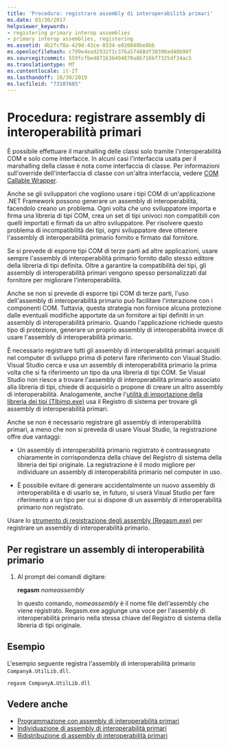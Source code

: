 ```yaml
---
title: 'Procedura: registrare assembly di interoperabilità primari'
ms.date: 03/30/2017
helpviewer_keywords:
- registering primary interop assemblies
- primary interop assemblies, registering
ms.assetid: 4b2fcf8a-429d-43ce-8334-e026040be8bb
ms.openlocfilehash: c799e4ead2932f1c376a57488df30390ad48b90f
ms.sourcegitcommit: 559fcfbe4871636494870a8b716bf7325df34ac5
ms.translationtype: MT
ms.contentlocale: it-IT
ms.lasthandoff: 10/30/2019
ms.locfileid: "73107685"
---
```

# <a name="how-to-register-primary-interop-assemblies"></a>Procedura: registrare assembly di interoperabilità primari

È possibile effettuare il marshalling delle classi solo tramite l'interoperabilità COM e solo come interfacce. In alcuni casi l'interfaccia usata per il marshalling della classe è nota come interfaccia di classe. Per informazioni sull'override dell'interfaccia di classe con un'altra interfaccia, vedere [COM Callable Wrapper](../../standard/native-interop/com-callable-wrapper.md).

 Anche se gli sviluppatori che vogliono usare i tipi COM di un'applicazione .NET Framework possono generare un assembly di interoperabilità, facendolo creano un problema. Ogni volta che uno sviluppatore importa e firma una libreria di tipi COM, crea un set di tipi univoci non compatibili con quelli importati e firmati da un altro sviluppatore. Per risolvere questo problema di incompatibilità dei tipi, ogni sviluppatore deve ottenere l'assembly di interoperabilità primario fornito e firmato dal fornitore.

 Se si prevede di esporre tipi COM di terze parti ad altre applicazioni, usare sempre l'assembly di interoperabilità primario fornito dallo stesso editore della libreria di tipi definita. Oltre a garantire la compatibilità dei tipi, gli assembly di interoperabilità primari vengono spesso personalizzati dal fornitore per migliorare l'interoperabilità.

 Anche se non si prevede di esporre tipi COM di terze parti, l'uso dell'assembly di interoperabilità primario può facilitare l'interazione con i componenti COM. Tuttavia, questa strategia non fornisce alcuna protezione dalle eventuali modifiche apportate da un fornitore ai tipi definiti in un assembly di interoperabilità primario. Quando l'applicazione richiede questo tipo di protezione, generare un proprio assembly di interoperabilità invece di usare l'assembly di interoperabilità primario.

 È necessario registrare tutti gli assembly di interoperabilità primari acquisiti nel computer di sviluppo prima di potervi fare riferimento con Visual Studio. Visual Studio cerca e usa un assembly di interoperabilità primario la prima volta che si fa riferimento un tipo da una libreria di tipi COM. Se Visual Studio non riesce a trovare l'assembly di interoperabilità primario associato alla libreria di tipi, chiede di acquisirlo o propone di creare un altro assembly di interoperabilità. Analogamente, anche l'[utilità di importazione della libreria dei tipi (Tlbimp.exe)](../tools/tlbimp-exe-type-library-importer.md) usa il Registro di sistema per trovare gli assembly di interoperabilità primari.

 Anche se non è necessario registrare gli assembly di interoperabilità primari, a meno che non si preveda di usare Visual Studio, la registrazione offre due vantaggi:

- Un assembly di interoperabilità primario registrato è contrassegnato chiaramente in corrispondenza della chiave del Registro di sistema della libreria dei tipi originale. La registrazione è il modo migliore per individuare un assembly di interoperabilità primario nel computer in uso.

- È possibile evitare di generare accidentalmente un nuovo assembly di interoperabilità e di usarlo se, in futuro, si userà Visual Studio per fare riferimento a un tipo per cui si dispone di un assembly di interoperabilità primario non registrato.

Usare lo [strumento di registrazione degli assembly (Regasm.exe)](../tools/regasm-exe-assembly-registration-tool.md) per registrare un assembly di interoperabilità primario.

## <a name="to-register-a-primary-interop-assembly"></a>Per registrare un assembly di interoperabilità primario

1. Al prompt dei comandi digitare:

     **regasm** *nomeassembly*

     In questo comando, *nomeassembly* è il nome file dell'assembly che viene registrato. Regasm.exe aggiunge una voce per l'assembly di interoperabilità primario nella stessa chiave del Registro di sistema della libreria di tipi originale.

## <a name="example"></a>Esempio
 L'esempio seguente registra l'assembly di interoperabilità primario `CompanyA.UtilLib.dll`.

```console
regasm CompanyA.UtilLib.dll
```

## <a name="see-also"></a>Vedere anche

- [Programmazione con assembly di interoperabilità primari](https://docs.microsoft.com/previous-versions/dotnet/netframework-4.0/baxfadst(v=vs.100))
- [Individuazione di assembly di interoperabilità primari](https://docs.microsoft.com/previous-versions/dotnet/netframework-4.0/y06sxw56(v=vs.100))
- [Ridistribuzione di assembly di interoperabilità primari](https://docs.microsoft.com/previous-versions/dotnet/netframework-4.0/w0dt2w20(v=vs.100))
